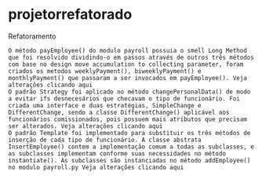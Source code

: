 # projetorrefatorado
Refatoramento

    O método payEmployee() do modulo payroll possuia o smell Long Method que foi resolvido dividindo-o em passos através de outros três métodos com base no design move accumulation to collecting parameter, foram criados os metodos weeklyPayment(), biweeklyPayment() e monthlyPayment() que passaram a ser invocados em payEmployee(). Veja alterações clicando aqui
    O padrão Strategy foi aplicado no método changePersonalData() de modo a evitar ifs desnecesários que checavam o tipo de funcionário. Foi criada uma interface e duas estratégias, SimpleChange e DifferentChange, sendo a classe DifferentChange() aplicável aos funcionários comissionados, pois possuem mais atributos que precisam ser alterados. Veja alterações clicando aqui
    O padrão Template foi implementado para substituir os três métodos de inserção de cada tipo de funcionário. A classe abstrata InsertEmployee() contem a implementação comum a todas as subclasses, e as subclasses implementam conforme suas necessidades no método instantiate(). As subclasses são instanciadas no método addEmployee() no modulo payroll.py Veja alterações clicando aqui
